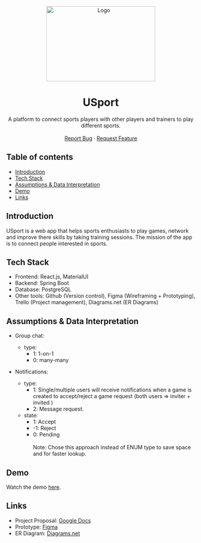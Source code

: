 <div align="center">
  <a href="https://github.com/ayushbudh/USport/">
    <img src="https://i.imgur.com/vmoVu2Z.png" alt="Logo" 
    width="290" height="200">
  </a>

  <h1 align="center">USport</h1>

  <p align="center">
    A platform to connect sports players with other players and trainers to play different sports.
    <br />
    <br />
    <a href="https://github.com/ayushbudh/USport/issues">Report Bug</a>
    ·
    <a href="https://github.com/ayushbudh/USport/issues">Request Feature</a>
  </p>
</div>

## Table of contents
* [Introduction](#introduction)
* [Tech Stack](#tech-stack)
* [Assumptions & Data Interpretation](#assumptions--data-interpretation)
* [Demo](#demo)
* [Links](#links)

## Introduction

USport is a web app that helps sports enthusiasts to play games, network and improve there skills by taking training sessions. The mission of the app is to connect people interested in sports.

## Tech Stack

- Frontend: React.js, MaterialUI
- Backend: Spring Boot
- Database: PostgreSQL
- Other tools: Github (Version control), Figma (Wireframing + Prototyping), Trello (Project management), Diagrams.net (ER Diagrams)

## Assumptions & Data Interpretation

- Group chat:
    - type: 
        - 1: 1-on-1 
        - 0: many-many

- Notifications:
    - type: 
        - 1: Single/multiple users will receive notifications when a game is created to accept/reject a game request (both users => inviter + invited )
        - 2: Message request.
    - state: 
        - 1: Accept
        - -1: Reject
        - 0: Pending 
        <br/><br/>
        Note: Chose this approach instead of ENUM type to save space and for faster lookup.

## Demo

Watch the demo [here](https://firebasestorage.googleapis.com/v0/b/ayushbudhwani.appspot.com/o/usportdemo.mp4?alt=media&token=b97df36a-b7d6-4cf2-859e-bd0704f28423).

## Links

- Project Proposal: [Google Docs](https://docs.google.com/document/d/1ALS-tnXgEyJdj4604rwOM5a7LJ7nEwOcnfoNl35ymxc/edit?usp=sharing)
- Prototype: [Figma](https://www.figma.com/file/ecFlbFy8guVdKVo83zU5ge/USports?node-id=0%3A1&t=qgGYyfMIjjPegqiG-1)
- ER Diagram: [Diagrams.net](https://drive.google.com/file/d/1DvnPQKrhgMivjMFpho0BXD23qnv_dj3X/view?usp=sharing)
